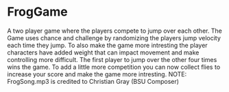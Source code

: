 # FrogGame
A two player game where the players compete to jump over each other. The Game uses chance and challenge by randomizing the players jump velocity each time they jump. To also make the game more intresting the player characters have added weight that can impact movement and make controlling more difficult. The first player to jump over the other four times wins the game. To add a little more competition you can now collect flies to increase your score and make the game more intresting. 
NOTE: FrogSong.mp3 is credited to Christian Gray (BSU Composer)
